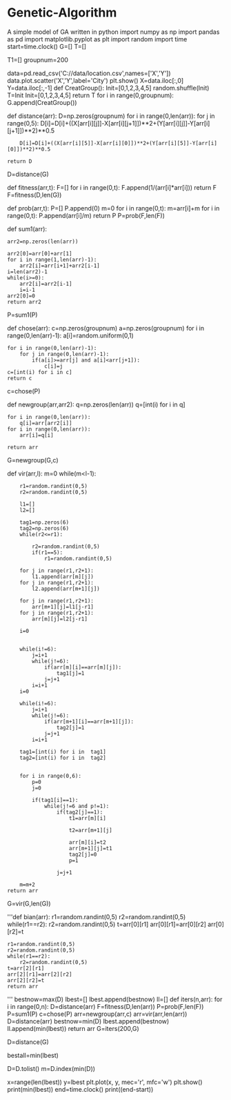 # Genetic-Algorithm
A simple model of GA written in python
import numpy as np
import pandas as pd
import matplotlib.pyplot as plt
import random
import time
start=time.clock()
G=[]
T=[]



T1=[]
groupnum=200


data=pd.read_csv('C://data/location.csv',names=['X','Y'])
data.plot.scatter('X','Y',label='City')
plt.show()
X=data.iloc[:,0]
Y=data.iloc[:,-1]
def CreatGroup():
    Init=[0,1,2,3,4,5]
    random.shuffle(Init)
    T=Init
    Init=[0,1,2,3,4,5]
    return T
for i in range(0,groupnum):
    G.append(CreatGroup())

def distance(arr):
    D=np.zeros(groupnum)
    for i in range(0,len(arr)):
        for j in range(0,5):
            D[i]=D[i]+((X[arr[i][j]]-X[arr[i][j+1]])**2+(Y[arr[i][j]]-Y[arr[i][j+1]])**2)**0.5
        
        D[i]=D[i]+((X[arr[i][5]]-X[arr[i][0]])**2+(Y[arr[i][5]]-Y[arr[i][0]])**2)**0.5
        
    return D
D=distance(G)

def fitness(arr,t):
    F=[]
    for i in range(0,t):
        F.append(1/(arr[i]*arr[i]))
    return F
F=fitness(D,len(G))

def prob(arr,t):
    P=[]
    P.append(0)
    m=0
    for i in range(0,t):
        m=arr[i]+m
    for i in range(0,t):
        P.append(arr[i]/m)
    return P
P=prob(F,len(F))

def sum1(arr):
    
    arr2=np.zeros(len(arr))
    
    arr2[0]=arr[0]+arr[1]
    for i in range(1,len(arr)-1):
        arr2[i]=arr[i+1]+arr2[i-1]
    i=len(arr2)-1
    while(i>=0):
        arr2[i]=arr2[i-1]
        i=i-1
    arr2[0]=0
    return arr2
P=sum1(P)


def chose(arr):
    c=np.zeros(groupnum)
    a=np.zeros(groupnum)
    for i in range(0,len(arr)-1):
        a[i]=random.uniform(0,1)
        
    for i in range(0,len(arr)-1):
        for j in range(0,len(arr)-1):
            if(a[i]>=arr[j] and a[i]<arr[j+1]):
                c[i]=j
    c=[int(i) for i in c]
    return c
c=chose(P)




def newgroup(arr,arr2):
    q=np.zeros(len(arr))
    q=[int(i) for i in q]
    
    for i in range(0,len(arr)):
        q[i]=arr[arr2[i]]
    for i in range(0,len(arr)):
        arr[i]=q[i]
    
    return arr
G=newgroup(G,c)

def vir(arr,l):
    m=0
    while(m<l-1):
        
        r1=random.randint(0,5)
        r2=random.randint(0,5)
   
        l1=[]
        l2=[]
    
        tag1=np.zeros(6)
        tag2=np.zeros(6)
        while(r2<=r1):
        
            r2=random.randint(0,5)
            if(r1==5):
                r1=random.randint(0,5)
        
        for j in range(r1,r2+1):
            l1.append(arr[m][j])
        for j in range(r1,r2+1):
            l2.append(arr[m+1][j])
       
        for j in range(r1,r2+1):
            arr[m+1][j]=l1[j-r1]
        for j in range(r1,r2+1):
            arr[m][j]=l2[j-r1]
        
        i=0
        
   
        while(i!=6):
            j=i+1
            while(j!=6):
                if(arr[m][i]==arr[m][j]):
                    tag1[j]=1
                j=j+1
            i=i+1
        i=0
    
        while(i!=6):
            j=i+1
            while(j!=6):
                if(arr[m+1][i]==arr[m+1][j]):
                    tag2[j]=1
                j=j+1
            i=i+1
        
        tag1=[int(i) for i in  tag1]
        tag2=[int(i) for i in  tag2]
      
        
        for i in range(0,6):
            p=0
            j=0
            
            if(tag1[i]==1):
                while(j!=6 and p!=1):
                    if(tag2[j]==1):
                        t1=arr[m][i]
                        
                        t2=arr[m+1][j]
                        
                        arr[m][i]=t2
                        arr[m+1][j]=t1
                        tag2[j]=0
                        p=1
                    
                    j=j+1
       
        m=m+2
    return arr
G=vir(G,len(G))


'''def bian(arr):
    r1=random.randint(0,5)
    r2=random.randint(0,5)
    while(r1==r2):
        r2=random.randint(0,5)
    t=arr[0][r1]
    arr[0][r1]=arr[0][r2]
    arr[0][r2]=t
    
    r1=random.randint(0,5)
    r2=random.randint(0,5)
    while(r1==r2):
        r2=random.randint(0,5)
    t=arr[2][r1]
    arr[2][r1]=arr[2][r2]
    arr[2][r2]=t
    return arr
  '''
bestnow=max(D)
lbest=[]
lbest.append(bestnow)
ll=[]
def iters(n,arr):
    for i in range(0,n):
        D=distance(arr)
        F=fitness(D,len(arr))
        P=prob(F,len(F))
        P=sum1(P)
        c=chose(P)
        arr=newgroup(arr,c)
        arr=vir(arr,len(arr))
        D=distance(arr)
        bestnow=min(D)
        lbest.append(bestnow)
        ll.append(min(lbest))
    return arr
G=iters(200,G)

D=distance(G)


bestall=min(lbest)


    
D=D.tolist()
m=D.index(min(D))

x=range(len(lbest))
y=lbest
plt.plot(x, y, mec='r', mfc='w')
plt.show()
print(min(lbest))
end=time.clock()
print((end-start))
